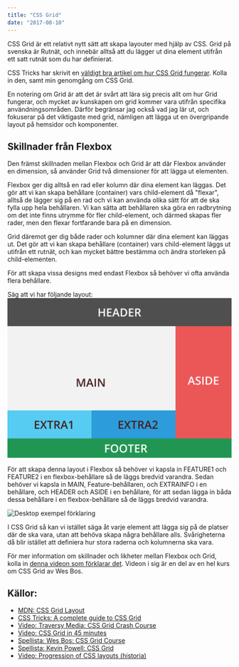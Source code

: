 ```yaml
---
title: "CSS Grid"
date: "2017-08-10"
---
```


CSS Grid är ett relativt nytt sätt att skapa layouter med hjälp av CSS. Grid på svenska är Rutnät, och innebär alltså att du lägger ut dina element utifrån ett satt rutnät som du har definierat.

CSS Tricks har skrivit en [väldigt bra artikel om hur CSS Grid fungerar](https://css-tricks.com/snippets/css/complete-guide-grid/). Kolla in den, samt min genomgång om CSS Grid.

En notering om Grid är att det är svårt att lära sig precis allt om hur Grid fungerar, och mycket av kunskapen om grid kommer vara utifrån specifika användningsområden.
Därför begränsar jag också vad jag lär ut, och fokuserar på det viktigaste med grid, nämligen att lägga ut en övergripande layout på hemsidor och komponenter.

## Skillnader från Flexbox

Den främst skillnaden mellan Flexbox och Grid är att där Flexbox använder en dimension, så använder Grid två dimensioner för att lägga ut elementen.

Flexbox ger dig alltså en rad eller kolumn där dina element kan läggas. Det gör att vi kan skapa behållare (container) vars child-element då "flexar", alltså de lägger sig på en rad och vi kan använda olika sätt för att de ska fylla upp hela behållaren.
Vi kan sätta att behållaren ska göra en radbrytning om det inte finns utrymme för fler child-element, och därmed skapas fler rader, men den flexar fortfarande bara på en dimension.

Grid däremot ger dig både rader och kolumner där dina element kan läggas ut. Det gör att vi kan skapa behållare (container) vars child-element läggs ut utifrån ett rutnät, och kan mycket bättre bestämma och ändra storleken på child-elementen.

För att skapa vissa designs med endast Flexbox så behöver vi ofta använda flera behållare.

Säg att vi har följande layout:
![Desktop exempel](desktop_example.png)

För att skapa denna layout i Flexbox så behöver vi kapsla in FEATURE1 och FEATURE2 i en flexbox-behållare så de läggs bredvid varandra.
Sedan behöver vi kapsla in MAIN, Feature-behållaren, och EXTRAINFO i en behållare, och HEADER och ASIDE i en behållare, för att sedan lägga in båda dessa behållare i en flexbox-behållare så de läggs bredvid varandra.

![Desktop exempel förklaring](desktop_example_explanation.png.png)

I CSS Grid så kan vi istället säga åt varje element att lägga sig på de platser där de ska vara, utan att behöva skapa några behållare alls. Svårigheterna då blir istället att definiera hur stora raderna och kolumnerna ska vara.

För mer information om skillnader och likheter mellan Flexbox och Grid, kolla in [denna videon som förklarar det](https://www.youtube.com/watch?v=HYji_V2aYa0). Videon i sig är en del av en hel kurs om CSS Grid av Wes Bos.

## Källor:

- [MDN: CSS Grid Layout](https://developer.mozilla.org/en-US/docs/Web/CSS/CSS_Grid_Layout)
- [CSS Tricks: A complete guide to CSS Grid](https://css-tricks.com/snippets/css/complete-guide-grid/)
- [Video: Traversy Media: CSS Grid Crash Course](https://www.youtube.com/watch?v=jV8B24rSN5o)
- [Video: CSS Grid in 45 minutes](https://www.youtube.com/watch?v=DCZdCKjnBCs)
- [Spellista: Wes Bos: CSS Grid Course](https://www.youtube.com/watch?v=T-slCsOrLcc&list=PLu8EoSxDXHP5CIFvt9-ze3IngcdAc2xKG)
- [Spellista: Kevin Powell: CSS Grid](https://www.youtube.com/watch?v=plRcoRqLriw&list=PL4-IK0AVhVjPv5tfS82UF_iQgFp4Bl998)
- [Video: Progression of CSS layouts (historia)](https://www.youtube.com/watch?v=R7gqJkdc5dM)
